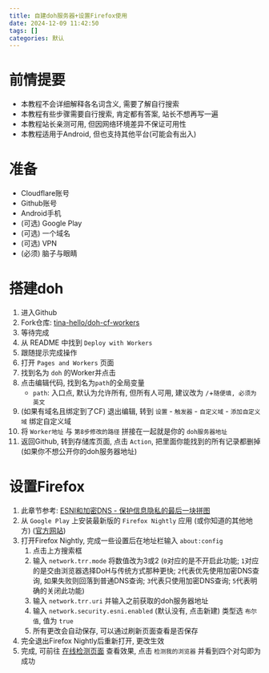 ```yaml
---
title: 自建doh服务器+设置Firefox使用
date: 2024-12-09 11:42:50
tags: []
categories: 默认
---
```


# 前情提要

- 本教程不会详细解释各名词含义, 需要了解自行搜索
- 本教程有些步骤需要自行搜索, 肯定都有答案, 站长不想再写一遍
- 本教程站长亲测可用, 但因网络环境差异不保证可用性
- 本教程适用于Android, 但也支持其他平台(可能会有出入)

# 准备

- Cloudflare账号
- Github账号
- Android手机
- (可选) Google Play
- (可选) 一个域名
- (可选) VPN
- (必须) 脑子与眼睛

# 搭建doh

1. 进入Github
2. Fork仓库: [tina-hello/doh-cf-workers](https://github.com/tina-hello/doh-cf-workers)
3. 等待完成
4. 从 README 中找到 `Deploy with Workers`
5. 跟随提示完成操作
6. 打开 `Pages and Workers` 页面
7. 找到名为 `doh` 的Worker并点击
8. 点击编辑代码, 找到名为`path`的全局变量
    - `path`: 入口点, 默认为允许所有, 但所有人可用, 建议改为 `/`+`随便填, 必须为英文`
9. (如果有域名且绑定到了CF) 退出编辑, 转到 `设置` - `触发器` - `自定义域` - `添加自定义域` 绑定自定义域
10. 将 `Worker地址` 与 `第8步修改的路径` 拼接在一起就是你的 `doh服务器地址`
11. 返回Github, 转到存储库页面, 点击 `Action`, 把里面你能找到的所有记录都删掉 (如果你不想公开你的doh服务器地址)

# 设置Firefox

1. 此章节参考: [ESNI和加密DNS - 保护信息隐私的最后一块拼图](https://blog.17lai.site/posts/ec2cad2)
2. 从 `Google Play` 上安装最新版的 `Firefox Nightly` 应用 (或你知道的其他地方) ([官方网站](https://www.mozilla.org/zh-CN/firefox/nightly/all/))
3. 打开Firefox Nightly, 完成一些设置后在地址栏输入 `about:config`
    1. 点击上方搜索框
    2. 输入 `network.trr.mode` 将数值改为3或2 (`0`对应的是不开启此功能; `1`对应的是交由浏览器选择DoH与传统方式那种更快; `2`代表优先使用加密DNS查询, 如果失败则回落到普通DNS查询; `3`代表只使用加密DNS查询; `5`代表明确的关闭此功能)
    3. 输入 `network.trr.uri` 并输入之前获取的doh服务器地址
    4. 输入 `network.security.esni.enabled` (默认没有, 点击新建) 类型选 `布尔值`, 值为 `true`
    5. 所有更改会自动保存, 可以通过刷新页面查看是否保存
4. 完全退出Firefox Nightly后重新打开, 更改生效
5. 完成, 可前往 [在线检测页面](https://encryptedsni.com/) 查看效果, 点击 `检测我的浏览器` 并看到四个对勾即为成功
